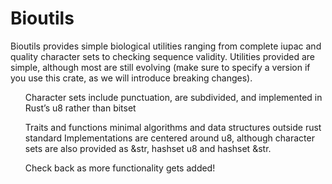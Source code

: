 # Bioutils

Bioutils provides simple biological utilities ranging from complete iupac and quality character sets to checking sequence validity. Utilities provided are simple, although most are still evolving (make sure to specify a version if you use this crate, as we will introduce breaking changes).

<ul>Character sets include punctuation, are subdivided, and implemented in Rust’s u8 rather than bitset</ul>

<ul>Traits and functions minimal algorithms and data structures outside rust standard Implementations are centered around u8, although character sets are also provided as &str, hashset u8 and hashset &str.</ul> 

<ul>Check back as more functionality gets added!</ul>

